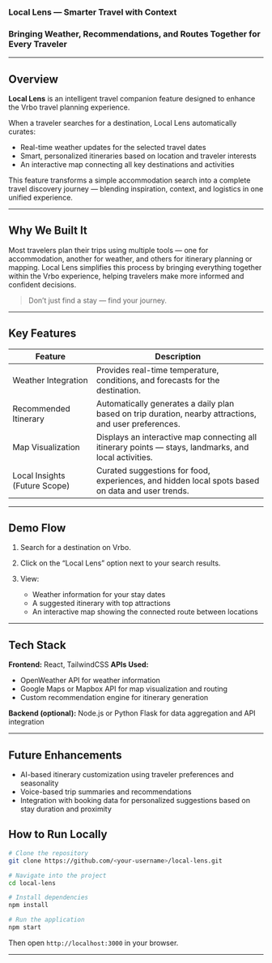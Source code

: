 ### Local Lens — Smarter Travel with Context

### Bringing Weather, Recommendations, and Routes Together for Every Traveler

---

## Overview

**Local Lens** is an intelligent travel companion feature designed to enhance the Vrbo travel planning experience.

When a traveler searches for a destination, Local Lens automatically curates:

* Real-time weather updates for the selected travel dates
* Smart, personalized itineraries based on location and traveler interests
* An interactive map connecting all key destinations and activities

This feature transforms a simple accommodation search into a complete travel discovery journey — blending inspiration, context, and logistics in one unified experience.

---

## Why We Built It

Most travelers plan their trips using multiple tools — one for accommodation, another for weather, and others for itinerary planning or mapping.
Local Lens simplifies this process by bringing everything together within the Vrbo experience, helping travelers make more informed and confident decisions.

> Don’t just find a stay — find your journey.

---

## Key Features

| Feature                       | Description                                                                                            |
| ----------------------------- | ------------------------------------------------------------------------------------------------------ |
| Weather Integration           | Provides real-time temperature, conditions, and forecasts for the destination.                         |
| Recommended Itinerary         | Automatically generates a daily plan based on trip duration, nearby attractions, and user preferences. |
| Map Visualization             | Displays an interactive map connecting all itinerary points — stays, landmarks, and local activities.  |
| Local Insights (Future Scope) | Curated suggestions for food, experiences, and hidden local spots based on data and user trends.       |

---

## Demo Flow

1. Search for a destination on Vrbo.
2. Click on the “Local Lens” option next to your search results.
3. View:

   * Weather information for your stay dates
   * A suggested itinerary with top attractions
   * An interactive map showing the connected route between locations

---

## Tech Stack

**Frontend:** React, TailwindCSS
**APIs Used:**

* OpenWeather API for weather information
* Google Maps or Mapbox API for map visualization and routing
* Custom recommendation engine for itinerary generation

**Backend (optional):** Node.js or Python Flask for data aggregation and API integration

---

## Future Enhancements

* AI-based itinerary customization using traveler preferences and seasonality
* Voice-based trip summaries and recommendations
* Integration with booking data for personalized suggestions based on stay duration and proximity

## How to Run Locally

```bash
# Clone the repository
git clone https://github.com/<your-username>/local-lens.git

# Navigate into the project
cd local-lens

# Install dependencies
npm install

# Run the application
npm start
```

Then open `http://localhost:3000` in your browser.

---


